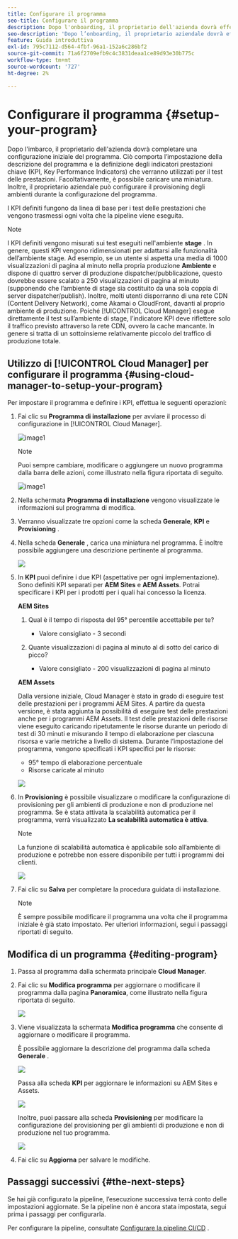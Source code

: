 ```yaml
---
title: Configurare il programma
seo-title: Configurare il programma
description: Dopo l'onboarding, il proprietario dell'azienda dovrà effettuare una configurazione iniziale del programma.
seo-description: 'Dopo l’onboarding, il proprietario aziendale dovrà effettuare una configurazione iniziale di Adobe AEM Cloud Manager. Ciò comporta l’impostazione della descrizione del programma e la definizione dei KPI che verranno utilizzati per il test delle prestazioni. '
feature: Guida introduttiva
exl-id: 795c7112-d564-4fbf-96a1-152a6c286bf2
source-git-commit: 71a6f2709efb9c4c3831deaa1ce89d93e30b775c
workflow-type: tm+mt
source-wordcount: '727'
ht-degree: 2%

---
```


# Configurare il programma {#setup-your-program}

Dopo l&#39;imbarco, il proprietario dell&#39;azienda dovrà completare una configurazione iniziale del programma. Ciò comporta l’impostazione della descrizione del programma e la definizione degli indicatori prestazioni chiave (KPI, Key Performance Indicators) che verranno utilizzati per il test delle prestazioni. Facoltativamente, è possibile caricare una miniatura. Inoltre, il proprietario aziendale può configurare il provisioning degli ambienti durante la configurazione del programma.

I KPI definiti fungono da linea di base per i test delle prestazioni che vengono trasmessi ogni volta che la pipeline viene eseguita.

>[!NOTE]
>I KPI definiti vengono misurati sui test eseguiti nell&#39;ambiente **stage** . In genere, questi KPI vengono ridimensionati per adattarsi alle funzionalità dell’ambiente stage.
>Ad esempio, se un utente si aspetta una media di 1000 visualizzazioni di pagina al minuto nella propria produzione **Ambiente** e dispone di quattro server di produzione dispatcher/pubblicazione, questo dovrebbe essere scalato a 250 visualizzazioni di pagina al minuto (supponendo che l’ambiente di stage sia costituito da una sola coppia di server dispatcher/publish).
>Inoltre, molti utenti disporranno di una rete CDN (Content Delivery Network), come Akamai o CloudFront, davanti al proprio ambiente di produzione. Poiché [!UICONTROL Cloud Manager] esegue direttamente il test sull’ambiente di stage, l’indicatore KPI deve riflettere solo il traffico previsto attraverso la rete CDN, ovvero la cache mancante. In genere si tratta di un sottoinsieme relativamente piccolo del traffico di produzione totale.

## Utilizzo di [!UICONTROL Cloud Manager] per configurare il programma {#using-cloud-manager-to-setup-your-program}

Per impostare il programma e definire i KPI, effettua le seguenti operazioni:

1. Fai clic su **Programma di installazione** per avviare il processo di configurazione in [!UICONTROL Cloud Manager].

   ![image1](assets/set-up-program/setup1.png)

   >[!NOTE]
   > Puoi sempre cambiare, modificare o aggiungere un nuovo programma dalla barra delle azioni, come illustrato nella figura riportata di seguito.

   ![image1](assets/set-up-program/setup2.png)


1. Nella schermata **Programma di installazione** vengono visualizzate le informazioni sul programma di modifica.

1. Verranno visualizzate tre opzioni come la scheda **Generale**, **KPI** e **Provisioning** .

1. Nella scheda **Generale** , carica una miniatura nel programma. È inoltre possibile aggiungere una descrizione pertinente al programma.

   ![](assets/Setup_Program-General.png)

1. In **KPI** puoi definire i due KPI (aspettative per ogni implementazione). Sono definiti KPI separati per **AEM Sites** e **AEM Assets**. Potrai specificare i KPI per i prodotti per i quali hai concesso la licenza.

   **AEM Sites**

   1. Qual è il tempo di risposta del 95° percentile accettabile per te?

      * Valore consigliato - 3 secondi
   1. Quante visualizzazioni di pagina al minuto al di sotto del carico di picco?

      * Valore consigliato - 200 visualizzazioni di pagina al minuto

   **AEM Assets**

   Dalla versione iniziale, Cloud Manager è stato in grado di eseguire test delle prestazioni per i programmi AEM Sites. A partire da questa versione, è stata aggiunta la possibilità di eseguire test delle prestazioni anche per i programmi AEM Assets. Il test delle prestazioni delle risorse viene eseguito caricando ripetutamente le risorse durante un periodo di test di 30 minuti e misurando il tempo di elaborazione per ciascuna risorsa e varie metriche a livello di sistema.
Durante l’impostazione del programma, vengono specificati i KPI specifici per le risorse:

   * 95° tempo di elaborazione percentuale
   * Risorse caricate al minuto

   ![](assets/Setup_Program-KPIs.png)

1. In **Provisioning** è possibile visualizzare o modificare la configurazione di provisioning per gli ambienti di produzione e non di produzione nel programma. Se è stata attivata la scalabilità automatica per il programma, verrà visualizzato **La scalabilità automatica è attiva**.

   >[!NOTE]
   >La funzione di scalabilità automatica è applicabile solo all’ambiente di produzione e potrebbe non essere disponibile per tutti i programmi dei clienti.

   ![](assets/Setup_Program-Provisioning.png)

1. Fai clic su **Salva** per completare la procedura guidata di installazione.

   >[!NOTE]
   >È sempre possibile modificare il programma una volta che il programma iniziale è già stato impostato. Per ulteriori informazioni, segui i passaggi riportati di seguito.

## Modifica di un programma {#editing-program}

1. Passa al programma dalla schermata principale **Cloud Manager**.

1. Fai clic su **Modifica programma** per aggiornare o modificare il programma dalla pagina **Panoramica**, come illustrato nella figura riportata di seguito.

   ![](assets/set-up-program/edit-program1.png)

1. Viene visualizzata la schermata **Modifica programma** che consente di aggiornare o modificare il programma.

   È possibile aggiornare la descrizione del programma dalla scheda **Generale** .

   ![](assets/set-up-program/edit-program-general.png)

   Passa alla scheda **KPI** per aggiornare le informazioni su AEM Sites e Assets.

   ![](assets/set-up-program/edit-program-kpi.png)

   Inoltre, puoi passare alla scheda **Provisioning** per modificare la configurazione del provisioning per gli ambienti di produzione e non di produzione nel tuo programma.

   ![](assets/set-up-program/edit-program-provision.png)

1. Fai clic su **Aggiorna** per salvare le modifiche.

## Passaggi successivi {#the-next-steps}

Se hai già configurato la pipeline, l’esecuzione successiva terrà conto delle impostazioni aggiornate. Se la pipeline non è ancora stata impostata, segui prima i passaggi per configurarla.

Per configurare la pipeline, consultate [Configurare la pipeline CI/CD](https://helpx.adobe.com/experience-manager/cloud-manager/using/configuring-pipeline.html) .

